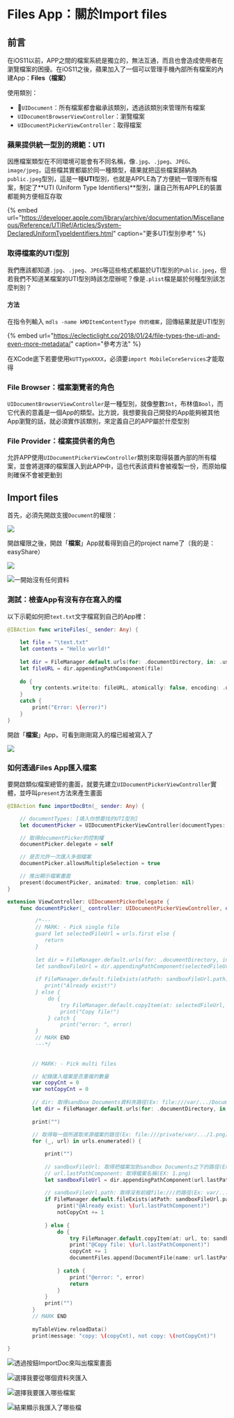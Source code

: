# Files App：關於Import files

## 前言

在iOS11以前，APP之間的檔案系統是獨立的，無法互通，而且也會造成使用者在瀏覽檔案的困擾。在iOS11之後，蘋果加入了一個可以管理手機內部所有檔案的內建App：**Files（檔案）**

使用類別：

* ****`UIDocument`：所有檔案都會繼承該類別，透過該類別來管理所有檔案
* `UIDocumentBrowserViewController`：瀏覽檔案
* `UIDocumentPickerViewController`：取得檔案

### 蘋果提供統一型別的規範：UTI

因應檔案類型在不同環境可能會有不同名稱，像`.jpg`、`.jpeg`、`JPEG`、`image/jpeg`，這些檔其實都屬於同一種類型，蘋果就把這些檔案歸納為`public.jpeg`型別，這是一種**UTI**型別，也就是APPLE為了方便統一管理所有檔案，制定了**UTI \(Uniform Type Identifiers\)**型別，讓自己所有APPLE的裝置都能夠方便相互存取

{% embed url="https://developer.apple.com/library/archive/documentation/Miscellaneous/Reference/UTIRef/Articles/System-DeclaredUniformTypeIdentifiers.html" caption="更多UTI型別參考" %}

### 取得檔案的UTI型別

我們應該都知道`.jpg`、`.jpeg`、`JPEG`等這些格式都屬於UTI型別的`Public.jpeg`，但若我們不知道某檔案的UTI型別時該怎麼辦呢？像是`.plist`檔是屬於何種型別該怎麼判別？

#### 方法

在指令列輸入 `mdls -name kMDItemContentType 你的檔案`，回傳結果就是UTI型別

{% embed url="https://eclecticlight.co/2018/01/24/file-types-the-uti-and-even-more-metadata/" caption="參考方法" %}

在XCode底下若要使用`kUTTypeXXXX`，必須要`import MobileCoreServices`才能取得

### File Browser：檔案瀏覽者的角色

`UIDocumentBrowserViewController`是一種型別，就像整數`Int`，布林值`Bool`，而它代表的意義是一個App的類型。比方說，我想要我自己開發的App能夠被其他App瀏覽的話，就必須實作該類別，來定義自己的APP屬於什麼型別

### File Provider：檔案提供者的角色

允許APP使用`UIDocumentPickerViewController`類別來取得裝置內部的所有檔案，並會將選擇的檔案匯入到此APP中，這也代表該資料會被複製一份，而原始檔則確保不會被更動到  


## Import files

首先，必須先開啟支援`Document`的權限：

![](../../.gitbook/assets/ying-mu-kuai-zhao-20190715-shang-wu-11.08.29.png)

開啟權限之後，開啟「**檔案**」App就看得到自己的project name了（我的是：easyShare）

![](../../.gitbook/assets/img-2164.png)

![&#x4E00;&#x958B;&#x59CB;&#x6C92;&#x6709;&#x4EFB;&#x4F55;&#x8CC7;&#x6599;](../../.gitbook/assets/img-2165.JPG)



### 測試：檢查App有沒有存在寫入的檔

以下示範如何把`text.txt`文字檔寫到自己的App裡：

```swift
@IBAction func writeFiles(_ sender: Any) {
        
    let file = "\text.txt"
    let contents = "Hello world!"
        
    let dir = FileManager.default.urls(for: .documentDirectory, in: .userDomainMask).first!
    let fileURL = dir.appendingPathComponent(file)
        
    do {
        try contents.write(to: fileURL, atomically: false, encoding: .utf8)
    }
    catch {
        print("Error: \(error)")
    }
}
```



開啟「**檔案**」App，可看到剛剛寫入的檔已經被寫入了

![](../../.gitbook/assets/unnamed.jpg)

### 如何透過Files App匯入檔案

要開啟類似檔案總管的畫面，就要先建立`UIDocumentPickerViewController`實體，並呼叫`present`方法來產生畫面

```swift
@IBAction func importDocBtn(_ sender: Any) {

    // documentTypes: [填入你想要找的UTI型別]
    let documentPicker = UIDocumentPickerViewController(documentTypes: [kUTTypeItem as String], in: .import)

    // 取得documentPicker的控制權
    documentPicker.delegate = self

    // 是否允許一次匯入多個檔案
    documentPicker.allowsMultipleSelection = true

    // 推出顯示檔案畫面
    present(documentPicker, animated: true, completion: nil) 
}
```

```swift
extension ViewController: UIDocumentPickerDelegate {
    func documentPicker(_ controller: UIDocumentPickerViewController, didPickDocumentsAt urls: [URL]) {

         /*---
         // MARK: - Pick single file
         guard let selectedFileUrl = urls.first else {
            return
         }
         
         let dir = FileManager.default.urls(for: .documentDirectory, in: .userDomainMask).first!
         let sandboxFileUrl = dir.appendingPathComponent(selectedFileUrl.lastPathComponent)
         
         if FileManager.default.fileExists(atPath: sandboxFileUrl.path) {
            print("Already exist!")
         } else {
             do {
                 try FileManager.default.copyItem(at: selectedFileUrl, to: sandboxFileUrl)
                 print("Copy file!")
             } catch {
                 print("error: ", error)
         }
         // MARK END
         ---*/
        
        
        // MARK: - Pick multi files

        // 紀錄匯入檔案是否重複的數量
        var copyCnt = 0
        var notCopyCnt = 0
        
        // dir: 取得sandbox Documents資料夾路徑(Ex: file:///var/.../Documents/)
        let dir = FileManager.default.urls(for: .documentDirectory, in: .userDomainMask).first!
        
        print("")
        
        // 取得每一個所選取來源檔案的路徑(Ex: file:///private/var/.../1.png)
        for (_, url) in urls.enumerated() {

            print("")
            
            // sandboxFileUrl: 取得把檔案加到sandbox Documents之下的路徑(Ex: file:///var/.../Documents/1.png)
            // url.lastPathComponent: 取得檔案名稱(EX: 1.png)
            let sandboxFileUrl = dir.appendingPathComponent(url.lastPathComponent)
            
            // sandboxFileUrl.path: 取得沒有前綴file:///的路徑(Ex: var/.../Documents/1.png)
            if FileManager.default.fileExists(atPath: sandboxFileUrl.path) {
                print("@Already exist: \(url.lastPathComponent)")
                notCopyCnt += 1
                
            } else {
                do {
                    try FileManager.default.copyItem(at: url, to: sandboxFileUrl)
                    print("@Copy file: \(url.lastPathComponent)")
                    copyCnt += 1
                    documentFiles.append(DocumentFile(name: url.lastPathComponent, fileUrl: sandboxFileUrl))
                    
                } catch {
                    print("@error: ", error)
                    return
                }
            }
            print("")
        }
        // MARK END
        
        myTableView.reloadData()
        print(message: "copy: \(copyCnt), not copy: \(notCopyCnt)")
        
}
```

![&#x900F;&#x904E;&#x6309;&#x9215;ImportDoc&#x4F86;&#x53EB;&#x51FA;&#x6A94;&#x6848;&#x756B;&#x9762;](../../.gitbook/assets/img-2167.png)



![&#x9078;&#x64C7;&#x6211;&#x8981;&#x5F9E;&#x54EA;&#x500B;&#x8CC7;&#x6599;&#x593E;&#x532F;&#x5165;](../../.gitbook/assets/img-2168%20%281%29.png)



![&#x9078;&#x64C7;&#x6211;&#x8981;&#x532F;&#x5165;&#x54EA;&#x4E9B;&#x6A94;&#x6848;](../../.gitbook/assets/img-2169.png)



![&#x7D50;&#x679C;&#x986F;&#x793A;&#x6211;&#x532F;&#x5165;&#x4E86;&#x54EA;&#x4E9B;&#x6A94;](../../.gitbook/assets/img-2171.JPG)

